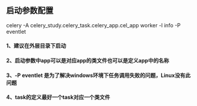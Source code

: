 ## 启动参数配置
celery -A celery_study.celery_task.celery_app.cel_app worker -l info -P eventlet

#### 1、建议在外层目录下启动
#### 2、启动参数中app可以是对应app的类文件也可以是定义app中的名称
#### 3、-P eventlet 是为了解决windows环境下任务调用失败的问题，Linux没有此问题
#### 4、task的定义最好一个task对应一个类文件


